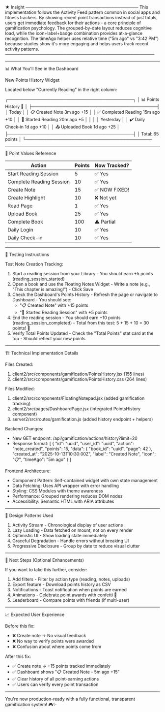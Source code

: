   ★ Insight ─────────────────────────────────────
  This implementation follows the Activity Feed pattern common in social apps and fitness trackers. By showing
  recent point transactions instead of just totals, users get immediate feedback for their actions - a core
  principle of gamification psychology. The grouped-by-date layout reduces cognitive load, while the
  icon+label+badge combination provides at-a-glance recognition. The timeAgo helper uses relative time ("5m ago" vs
  "3:42 PM") because studies show it's more engaging and helps users track recent activity patterns.
  ─────────────────────────────────────────────────

  ---
  📊 What You'll See in the Dashboard

  New Points History Widget

  Located below "Currently Reading" in the right column:

  ┌─────────────────────────────────────────┐
  │ 📊 Points History              🔄       │
  ├─────────────────────────────────────────┤
  │ Today                                   │
  │ 📋 Created Note        3m ago    +15    │
  │ ✅ Completed Reading   15m ago   +10    │
  │ 🚀 Started Reading     20m ago   +5     │
  │                                          │
  │ Yesterday                               │
  │ ✔️ Daily Check-in      1d ago    +10    │
  │ 📤 Uploaded Book       1d ago    +25    │
  ├─────────────────────────────────────────┤
  │                    Total: 65 points     │
  └─────────────────────────────────────────┘

  ---
  🎯 Point Values Reference

  | Action                   | Points | Now Tracked? |
  |--------------------------|--------|--------------|
  | Start Reading Session    | 5      | ✅ Yes        |
  | Complete Reading Session | 10     | ✅ Yes        |
  | Create Note              | 15     | ✅ NOW FIXED! |
  | Create Highlight         | 10     | ❌ Not yet    |
  | Read Page                | 1      | ✅ Yes        |
  | Upload Book              | 25     | ✅ Yes        |
  | Complete Book            | 100    | ⚠️ Partial   |
  | Daily Login              | 10     | ✅ Yes        |
  | Daily Check-in           | 10     | ✅ Yes        |

  ---
  🧪 Testing Instructions

  Test Note Creation Tracking:

  1. Start a reading session from your Library
    - You should earn +5 points (reading_session_started)
  2. Open a book and use the Floating Notes Widget
    - Write a note (e.g., "This chapter is amazing!")
    - Click Save
  3. Check the Dashboard's Points History
    - Refresh the page or navigate to Dashboard
    - You should see:
        - "📋 Created Note" with +15 points
      - "🚀 Started Reading Session" with +5 points
  4. End the reading session
    - You should earn +10 points (reading_session_completed)
    - Total from this test: 5 + 15 + 10 = 30 points! 🎉
  5. Verify Total Points Updated
    - Check the "Total Points" stat card at the top
    - Should reflect your new points

  ---
  🏗️ Technical Implementation Details

  Files Created:

  1. client2/src/components/gamification/PointsHistory.jsx (155 lines)
  2. client2/src/components/gamification/PointsHistory.css (264 lines)

  Files Modified:

  1. client2/src/components/FloatingNotepad.jsx (added gamification tracking)
  2. client2/src/pages/DashboardPage.jsx (integrated PointsHistory component)
  3. server2/src/routes/gamification.js (added history endpoint + helpers)

  Backend Changes:

  - New GET endpoint: /api/gamification/actions/history?limit=20
  - Response format:
  [
    {
      "id": "uuid",
      "user_id": "uuid",
      "action": "note_created",
      "points": 15,
      "data": { "book_id": "uuid", "page": 42 },
      "created_at": "2025-10-13T10:30:00Z",
      "label": "Created Note",
      "icon": "📋",
      "timeAgo": "5m ago"
    }
  ]

  Frontend Architecture:

  - Component Pattern: Self-contained widget with own state management
  - Data Fetching: Uses API wrapper with error handling
  - Styling: CSS Modules with theme awareness
  - Performance: Grouped rendering reduces DOM nodes
  - Accessibility: Semantic HTML with ARIA attributes

  ---
  🎨 Design Patterns Used

  1. Activity Stream - Chronological display of user actions
  2. Lazy Loading - Data fetched on mount, not on every render
  3. Optimistic UI - Show loading state immediately
  4. Graceful Degradation - Handle errors without breaking UI
  5. Progressive Disclosure - Group by date to reduce visual clutter

  ---
  🚀 Next Steps (Optional Enhancements)

  If you want to take this further, consider:

  1. Add filters - Filter by action type (reading, notes, uploads)
  2. Export feature - Download points history as CSV
  3. Notifications - Toast notification when points are earned
  4. Animations - Celebrate point awards with confetti 🎉
  5. Leaderboard - Compare points with friends (if multi-user)

  ---
  📈 Expected User Experience

  Before this fix:
  - ❌ Create note → No visual feedback
  - ❌ No way to verify points were awarded
  - ❌ Confusion about where points come from

  After this fix:
  - ✅ Create note → +15 points tracked immediately
  - ✅ Dashboard shows "📋 Created Note - 5m ago +15"
  - ✅ Clear history of all point-earning actions
  - ✅ Users can verify every point transaction

  ---
  You're now production-ready with a fully functional, transparent gamification system! 🎮✨
